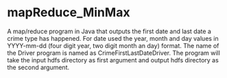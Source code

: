 # mapReduce_MinMax

A map/reduce program in Java that outputs the first date and last date a crime type has happened. For date used the year, month and day values in YYYY-mm-dd (four digit year, two digit month an day) format. The name of the Driver program is named as CrimeFirstLastDateDriver. The program will take the input hdfs directory as first argument and output hdfs directory as the second argument. 
